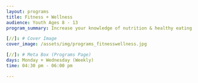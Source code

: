 ```yaml
---
layout: programs
title: Fitness + Wellness
audience: Youth Ages 8 - 13
program_summary: Increase your knowledge of nutrition & healthy eating while engaging in physical activity for increase healthy living.

[//]: # Cover Image
cover_image: /assets/img/programs_fitnesswellness.jpg

[//]: # Meta Box (Programs Page)
days: Monday + Wednesday (Weekly)
time: 04:30 pm - 06:00 pm

---
```

